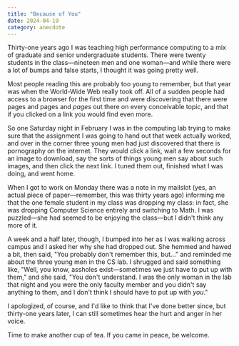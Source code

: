```yaml
---
title: "Because of You"
date: 2024-04-19
category: anecdote
---
```


Thirty-one years ago
I was teaching high performance computing to a mix of graduate and senior undergraduate students.
There were twenty students in the class—nineteen men and one woman—and
while there were a lot of bumps and false starts,
I thought it was going pretty well.

Most people reading this are probably too young to remember,
but that year was when the World-Wide Web really took off.
All of a sudden people had access to a browser for the first time
and were discovering that there were pages and pages and *pages* out there
on every conceivable topic,
and that if you clicked on a link you would find even more.

So one Saturday night in February I was in the computing lab
trying to make sure that the assignment I was going to hand out that week actually worked,
and over in the corner three young men had just discovered that
there is pornography on the internet.
They would click a link,
wait a few seconds for an image to download,
say the sorts of things young men say about such images,
and then click the next link.
I tuned them out,
finished what I was doing,
and went home.

When I got to work on Monday
there was a note in my mailslot
(yes, an actual piece of paper—remember, this was thirty years ago)
informing me that the one female student in my class was dropping my class:
in fact,
she was dropping Computer Science entirely and switching to Math.
I was puzzled—she had seemed to be enjoying the class—but
I didn't think any more of it.

A week and a half later,
though,
I bumped into her as I was walking across campus
and I asked her why she had dropped out.
She hemmed and hawed a bit,
then said,
"You probably don't remember this, but…"
and reminded me about the three young men in the CS lab.
I shrugged and said something like,
"Well, you know, assholes exist—sometimes we just have to put up with them,"
and she said,
"You don't understand.
I was the only woman in the lab that night
and you were the only faculty member and you didn't say anything to them,
and I don't think I should have to put up with *you*."

I apologized,
of course,
and I'd like to think that I've done better since,
but thirty-one years later,
I can still sometimes hear the hurt and anger in her voice.

Time to make another cup of tea.
If you came in peace, be welcome.

